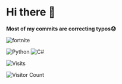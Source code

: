 # Hi there 👋
**Most of my commits are correcting typos😓**


![fortnite](https://github.com/user-attachments/assets/b3f0d5b0-f8f3-41cc-88ba-eaa90930eecc)



<img alt="Python" src="https://img.shields.io/badge/python-3670A0?style=flat&logo=python&logoColor=ffdd54">
<img alt="C#" src="https://img.shields.io/badge/C%23-239120.svg?logo=c-sharp&logoColor=white">

![Visits](https://komarev.com/ghpvc/?username=mirbyte&color=22a153&style=flat&abbreviated=true&label=PROFILE+VIEWS++)
<!--blue 5757ff-->


![Visitor Count](https://hit.yhype.me/github/profile?account_id=83219244)
